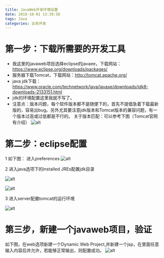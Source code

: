 ```yaml
---
title: JavaWeb开发环境设置
date: 2018-10-01 13:39:58
tags: Java
categories: 业务开发
---
```


# 第一步：下载所需要的开发工具
- 我这里的javaweb项目选择eclipse的javaee，下载网站：https://www.eclipse.org/downloads/packages/
- 服务器下载Tomcat，下载网站：http://tomcat.apache.org/
- java jdk下载：https://www.oracle.com/technetwork/java/javase/downloads/jdk8-downloads-2133151.html
- jdk的环境配置这里我就不写了。
- 注意点：版本问题，每个软件版本都不是随便下的，首先不提倡急着下载最新版的，容易出bug。另外尤其要注意jdk版本和Tomcat版本的兼容问题，有一个版本过高或过低都是不行的。
关于版本匹配：可以参考下图（Tomcat官网有介绍）
![alt](http://pc5wd3ju6.bkt.clouddn.com/tomcatversion.PNG)

# 第二步：eclipse配置
1 如下图：
进入preferences
![alt](http://pc5wd3ju6.bkt.clouddn.com/jw1.PNG)

2 进入java选项下的installed JREs配置jdk目录

![alt](http://pc5wd3ju6.bkt.clouddn.com/jw2.PNG)

![alt](http://pc5wd3ju6.bkt.clouddn.com/jw3.PNG)

3 进入server配置tomcat的运行环境


![alt](http://pc5wd3ju6.bkt.clouddn.com/jw4.PNG)

# 第三步，新建一个javaweb项目，验证
如下图，在web选项新建一个Dynamic Web Project,并新建一个jsp，在里面任意输入内容后并允许，若能够正常输出，则配置成功。
![alt](http://pc5wd3ju6.bkt.clouddn.com/jw5.PNG)
